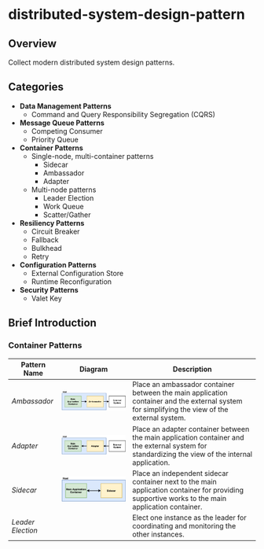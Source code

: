 # distributed-system-design-pattern

## Overview
Collect modern distributed system design patterns.

## Categories
- **Data Management Patterns**
   - Command and Query Responsibility Segregation (CQRS)
- **Message Queue Patterns**
   - Competing Consumer
   - Priority Queue
- **Container Patterns**
   - Single-node, multi-container patterns
      - Sidecar
      - Ambassador
      - Adapter
   - Multi-node patterns
      - Leader Election
      - Work Queue
      - Scatter/Gather
- **Resiliency Patterns**
   - Circuit Breaker
   - Fallback
   - Bulkhead
   - Retry
- **Configuration Patterns**
   - External Configuration Store
   - Runtime Reconfiguration
- **Security Patterns**
   - Valet Key

## Brief Introduction
### Container Patterns

| Pattern Name | Diagram | Description |
|----|----|----|
| *Ambassador* | ![](./diagrams/png/ambassador_small.png) | Place an ambassador container between the main application container and the external system for simplifying the view of the external system. |
| *Adapter* | ![](./diagrams/png/adapter_small.png) | Place an adapter container between the main application container and the external system for standardizing the view of the internal application. |
| *Sidecar* | ![](./diagrams/png/sidecar_small.png) | Place an independent sidecar container next to the main application container for providing supportive works to the main application container. |
| *Leader Election* |  | Elect one instance as the leader for coordinating and monitoring the other instances. |
